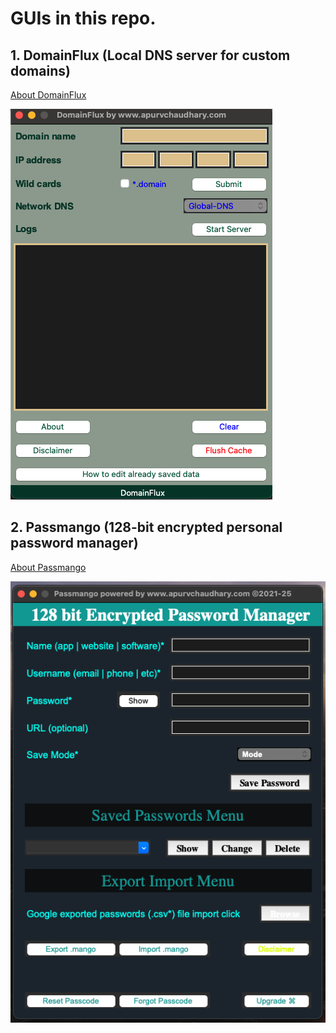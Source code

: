 # GUIs in this repo.

## 1. DomainFlux (Local DNS server for custom domains)

<a href="https://github.com/apurvchaudhary/GUIs/tree/main/DomainFlux">About DomainFlux</a>

<img src="DomainFlux/images/home.png">

## 2. Passmango (128-bit encrypted personal password manager)

<a href="https://github.com/apurvchaudhary/GUIs/tree/main/PasswordManager">About Passmango</a>

<img src="PasswordManager/images/window.png">
